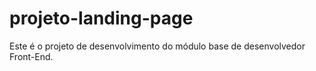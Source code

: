 # projeto-landing-page
Este é o projeto de desenvolvimento do módulo base de desenvolvedor Front-End.
